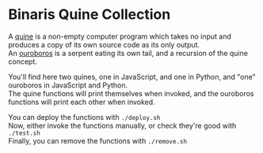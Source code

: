 # Binaris Quine Collection

A [quine](https://en.wikipedia.org/wiki/Quine_(computing)) is a non-empty computer program which takes no input and produces a copy of its own source code as its only output.  
An [ouroboros](https://en.wikipedia.org/wiki/Ouroboros) is a serpent eating its own tail, and a recursion of the quine concept.

You'll find here two quines, one in JavaScript, and one in Python, and "one" ouroboros in JavaScript and Python.  
The quine functions will print themselves when invoked, and the ouroboros functions will print each other when invoked.

You can deploy the functions with `./deploy.sh`  
Now, either invoke the functions manually, or check they're good with `./test.sh`  
Finally, you can remove the functions with `./remove.sh`
